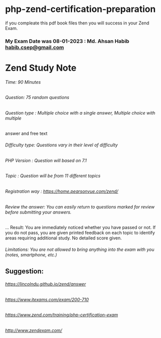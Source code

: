 # php-zend-certification-preparation

if you compleate this pdf book files then you will success in your Zend Exam. 

### My Exam Date was 08-01-2023 :  Md. Ahsan Habib <habib.csep@gmail.com>

# Zend Study Note
###### Time:   90 Minutes
###### Question: 75 random questions 
###### Question type :   Multiple choice with a single answer, Multiple choice with multiple 
answer    and free text 
###### Difficulty type: Questions vary in their level of difficulty 
###### PHP Version   : Question will based on 7.1 
###### Topic    : Question will be from 11 different topics 
###### Registration way :    https://home.pearsonvue.com/zend/ 
 
###### Review the answer:   You can easily return to questions marked for review before submitting your answers. 
... Result:  You are immediately noticed whether you have passed or not. If you do not pass, you are given printed feedback on each topic to identify areas requiring additional study. No detailed score given. 
###### Limitations: You are not allowed to bring anything into the exam with you (notes, smartphone, etc.)

## Suggestion: 
###### https://lincolndu.github.io/zend/answer
###### https://www.itexams.com/exam/200-710
###### https://www.zend.com/training/php-certification-exam 
###### http://www.zendexam.com/ 
